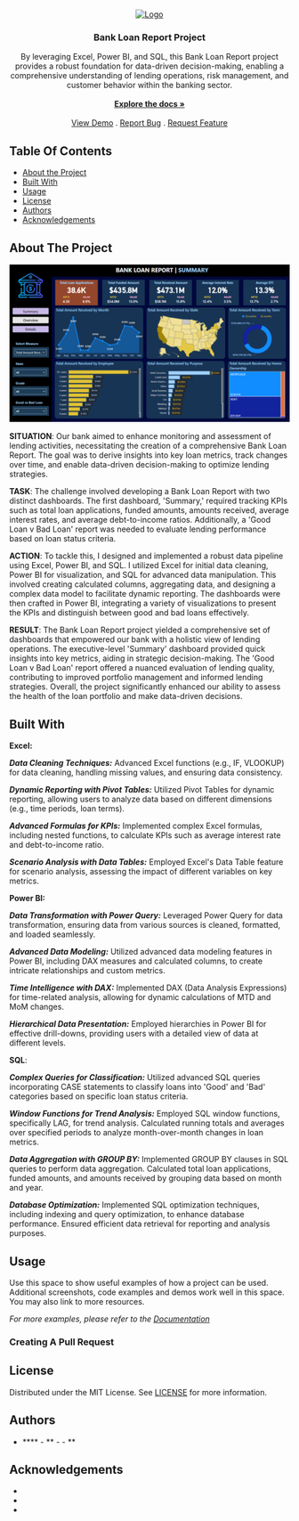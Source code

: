 <br/>
<p align="center">
  <a href="https://github.com/m-aviarchuk/Bank_Loan_Report_Project">
    <img src="Images/Tekst akapitu.png" alt="Logo" width="80" height="80">
  </a>

  <h3 align="center">Bank Loan Report Project</h3>

  <p align="center">
    By leveraging Excel, Power BI, and SQL, this Bank Loan Report project provides a robust foundation for data-driven decision-making, enabling a comprehensive understanding of lending operations, risk management, and customer behavior within the banking sector.
    <br/>
    <br/>
    <a href="https://github.com/m-aviarchuk/Bank_Loan_Report_Project"><strong>Explore the docs »</strong></a>
    <br/>
    <br/>
    <a href="https://github.com/m-aviarchuk/Bank_Loan_Report_Project">View Demo</a>
    .
    <a href="https://github.com/m-aviarchuk/Bank_Loan_Report_Project/issues">Report Bug</a>
    .
    <a href="https://github.com/m-aviarchuk/Bank_Loan_Report_Project/issues">Request Feature</a>
  </p>
</p>



## Table Of Contents

* [About the Project](#about-the-project)
* [Built With](#built-with)
* [Usage](#usage)
* [License](#license)
* [Authors](#authors)
* [Acknowledgements](#acknowledgements)

## About The Project

![Screen Shot](Images/PBI_Overview.png)

**SITUATION**:
Our bank aimed to enhance monitoring and assessment of lending activities, necessitating the creation of a comprehensive Bank Loan Report. The goal was to derive insights into key loan metrics, track changes over time, and enable data-driven decision-making to optimize lending strategies.

**TASK**:
The challenge involved developing a Bank Loan Report with two distinct dashboards. The first dashboard, 'Summary,' required tracking KPIs such as total loan applications, funded amounts, amounts received, average interest rates, and average debt-to-income ratios. Additionally, a 'Good Loan v Bad Loan' report was needed to evaluate lending performance based on loan status criteria.

**ACTION**:
To tackle this, I designed and implemented a robust data pipeline using Excel, Power BI, and SQL. I utilized Excel for initial data cleaning, Power BI for visualization, and SQL for advanced data manipulation. This involved creating calculated columns, aggregating data, and designing a complex data model to facilitate dynamic reporting. The dashboards were then crafted in Power BI, integrating a variety of visualizations to present the KPIs and distinguish between good and bad loans effectively.

**RESULT**:
The Bank Loan Report project yielded a comprehensive set of dashboards that empowered our bank with a holistic view of lending operations. The executive-level 'Summary' dashboard provided quick insights into key metrics, aiding in strategic decision-making. The 'Good Loan v Bad Loan' report offered a nuanced evaluation of lending quality, contributing to improved portfolio management and informed lending strategies. Overall, the project significantly enhanced our ability to assess the health of the loan portfolio and make data-driven decisions.


## Built With

**Excel:**

***Data Cleaning Techniques:***
Advanced Excel functions (e.g., IF, VLOOKUP) for data cleaning, handling missing values, and ensuring data consistency.

***Dynamic Reporting with Pivot Tables:***
Utilized Pivot Tables for dynamic reporting, allowing users to analyze data based on different dimensions (e.g., time periods, loan terms).

***Advanced Formulas for KPIs:***
Implemented complex Excel formulas, including nested functions, to calculate KPIs such as average interest rate and debt-to-income ratio.

***Scenario Analysis with Data Tables:***
Employed Excel's Data Table feature for scenario analysis, assessing the impact of different variables on key metrics.


**Power BI:**

***Data Transformation with Power Query:***
Leveraged Power Query for data transformation, ensuring data from various sources is cleaned, formatted, and loaded seamlessly.

***Advanced Data Modeling:***
Utilized advanced data modeling features in Power BI, including DAX measures and calculated columns, to create intricate relationships and custom metrics.

***Time Intelligence with DAX:***
Implemented DAX (Data Analysis Expressions) for time-related analysis, allowing for dynamic calculations of MTD and MoM changes.

***Hierarchical Data Presentation:***
Employed hierarchies in Power BI for effective drill-downs, providing users with a detailed view of data at different levels.

**SQL**:

***Complex Queries for Classification:***
Utilized advanced SQL queries incorporating CASE statements to classify loans into 'Good' and 'Bad' categories based on specific loan status criteria.

***Window Functions for Trend Analysis:***
Employed SQL window functions, specifically LAG, for trend analysis. Calculated running totals and averages over specified periods to analyze month-over-month changes in loan metrics.

***Data Aggregation with GROUP BY:***
Implemented GROUP BY clauses in SQL queries to perform data aggregation. Calculated total loan applications, funded amounts, and amounts received by grouping data based on month and year.

***Database Optimization:***
Implemented SQL optimization techniques, including indexing and query optimization, to enhance database performance. Ensured efficient data retrieval for reporting and analysis purposes.


## Usage

Use this space to show useful examples of how a project can be used. Additional screenshots, code examples and demos work well in this space. You may also link to more resources.

_For more examples, please refer to the [Documentation](https://example.com)_

### Creating A Pull Request



## License

Distributed under the MIT License. See [LICENSE](https://github.com/m-aviarchuk/Bank_Loan_Report_Project/blob/main/LICENSE.md) for more information.

## Authors

* **** - ** - []() - **

## Acknowledgements

* []()
* []()
* []()
